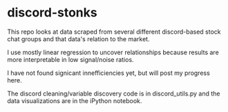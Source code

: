 # discord-stonks

This repo looks at data scraped from several different discord-based stock chat groups and that data's relation to the market.

I use mostly linear regression to uncover relationships because results are more interpretable in low signal/noise ratios.

I have not found signicant innefficiencies yet, but will post my progress here.

The discord cleaning/variable discovery code is in discord_utils.py and the data visualizations are in the iPython notebook.